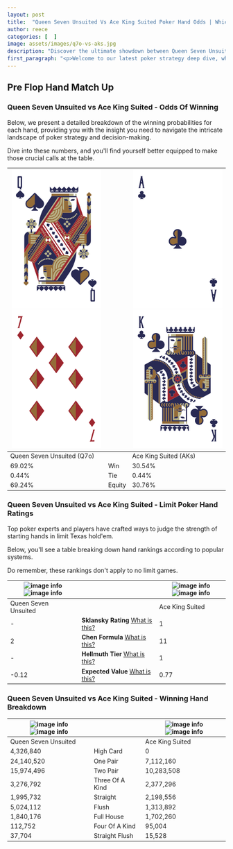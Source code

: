 ```yaml
---
layout: post
title:  "Queen Seven Unsuited Vs Ace King Suited Poker Hand Odds | Which Is The Better Hand In Poker? A Complete Guide"
author: reece
categories: [  ]
image: assets/images/q7o-vs-aks.jpg
description: "Discover the ultimate showdown between Queen Seven Unsuited and Ace King Suited in poker! Uncover the odds, strategies, and scenarios where one hand triumphs over the other. Get ready to up your poker game with this thrilling analysis."
first_paragraph: "<p>Welcome to our latest poker strategy deep dive, where we're pitting two distinct hands against each other in a high-stakes showdown: Queen Seven Unsuited vs Ace King Suited.</p><p>In the dynamic world of poker, every decision counts, and knowing which hand holds the upper hand is key to your success at the table.</p><p>In this article, we'll dissect these two hands, explore the scenarios where one dominates the other, and equip you with the knowledge to make strategic choices that can tip the odds in your favor.</p><p>Get ready to unravel the intriguing dynamics of these poker hands and elevate your game to new heights.</p>"
---
```




[comment]: # (sp0)

## Pre Flop Hand Match Up

<div class="table hand-ratings" markdown="1"> 



### Queen Seven Unsuited vs Ace King Suited - Odds Of Winning

Below, we present a detailed breakdown of the winning probabilities for each hand, providing you with the insight you need to navigate the intricate landscape of poker strategy and decision-making. 

Dive into these numbers, and you'll find yourself better equipped to make those crucial calls at the table.


    
| ![image info](assets/images/hand1/q.png) ![image info](assets/images/hand1/7o.png) |  | ![image info](assets/images/hand2/a.png) ![image info](assets/images/hand2/k.png) |
| -------- | -------- | -------- |
| Queen Seven Unsuited (Q7o) |  | Ace King Suited (AKs) |
| 69.02% | Win | 30.54% |
| 0.44% | Tie | 0.44% |
| 69.24% | Equity | 30.76% |




[comment]: # (sp1)



### Queen Seven Unsuited vs Ace King Suited - Limit Poker Hand Ratings

Top poker experts and players have crafted ways to judge the strength of starting hands in limit Texas hold'em. 

Below, you'll see a table breaking down hand rankings according to popular systems. 

Do remember, these rankings don't apply to no limit games.


    
| ![image info](https://www.riverpairs.com/assets/images/hand1/q.png) ![image info](https://www.riverpairs.com/assets/images/hand1/7o.png) |  | ![image info](https://www.riverpairs.com/assets/images/hand2/a.png) ![image info](https://www.riverpairs.com/assets/images/hand2/k.png) |
| -------- | -------- | -------- |
| Queen Seven Unsuited |  | Ace King Suited |
| - | **Sklansky Rating** [What is this?](/sklansky-rating-explained) | 1 |
| 2 | **Chen Formula** [What is this?](/chen-formula-explained) | 11 |
| - | **Hellmuth Tier** [What is this?](/Hellmuth-tier-explained) | 1 |
| -0.12 | **Expected Value** [What is this?](/expected-value-explained) | 0.77 |




[comment]: # (sp2)



### Queen Seven Unsuited vs Ace King Suited - Winning Hand Breakdown


    
| ![image info](https://www.riverpairs.com/assets/images/hand1/q.png) ![image info](https://www.riverpairs.com/assets/images/hand1/7o.png) |  | ![image info](https://www.riverpairs.com/assets/images/hand2/a.png) ![image info](https://www.riverpairs.com/assets/images/hand2/k.png) |
| -------- | -------- | -------- |
| Queen Seven Unsuited |  | Ace King Suited |
| 4,326,840 | High Card | 0 |
| 24,140,520 | One Pair | 7,112,160 |
| 15,974,496 | Two Pair | 10,283,508 |
| 3,276,792 | Three Of A Kind | 2,377,296 |
| 1,995,732 | Straight | 2,198,556 |
| 5,024,112 | Flush | 1,313,892 |
| 1,840,176 | Full House | 1,702,260 |
| 112,752 | Four Of A Kind | 95,004 |
| 37,704 | Straight Flush | 15,528 |




[comment]: # (sp3)



</div>

[comment]: # (sp4)



[comment]: # (sp5)

